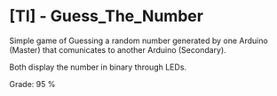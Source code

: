 # [TI] - Guess_The_Number
Simple game of Guessing a random number generated by one Arduino (Master) that comunicates to another Arduino (Secondary).

Both display the number in binary through LEDs.

Grade: 95 %
